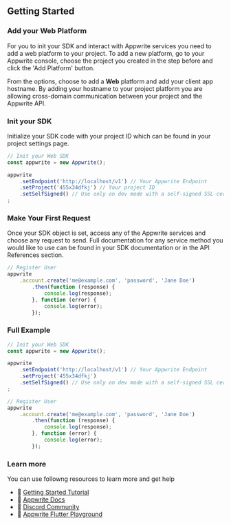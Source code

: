 ## Getting Started

### Add your Web Platform
For you to init your SDK and interact with Appwrite services you need to add a web platform to your project. To add a new platform, go to your Appwrite console, choose the project you created in the step before and click the 'Add Platform' button.

From the options, choose to add a **Web** platform and add your client app hostname. By adding your hostname to your project platform you are allowing cross-domain communication between your project and the Appwrite API.

### Init your SDK
Initialize your SDK code with your project ID which can be found in your project settings page.

```js
// Init your Web SDK
const appwrite = new Appwrite();

appwrite
    .setEndpoint('http://localhost/v1') // Your Appwrite Endpoint
    .setProject('455x34dfkj') // Your project ID
    .setSelfSigned() // Use only on dev mode with a self-signed SSL cert
;
```

### Make Your First Request
Once your SDK object is set, access any of the Appwrite services and choose any request to send. Full documentation for any service method you would like to use can be found in your SDK documentation or in the API References section.

```js
// Register User
appwrite
    .account.create('me@example.com', 'password', 'Jane Doe')
        .then(function (response) {
            console.log(response);
        }, function (error) {
            console.log(error);
        });

```

### Full Example
```js
// Init your Web SDK
const appwrite = new Appwrite();

appwrite
    .setEndpoint('http://localhost/v1') // Your Appwrite Endpoint
    .setProject('455x34dfkj')
    .setSelfSigned() // Use only on dev mode with a self-signed SSL cert
;

// Register User
appwrite
    .account.create('me@example.com', 'password', 'Jane Doe')
        .then(function (response) {
            console.log(response);
        }, function (error) {
            console.log(error);
        });
```

### Learn more
You can use followng resources to learn more and get help
- 🚀 [Getting Started Tutorial](https://appwrite.io/docs/getting-started-for-flutter)
- 📜 [Appwrite Docs](https://appwrite.io/docs)
- 💬 [Discord Community](https://appwrite.io/discord)
- 🚂 [Appwrite Flutter Playground](https://github.com/appwrite/playground-for-flutter)
